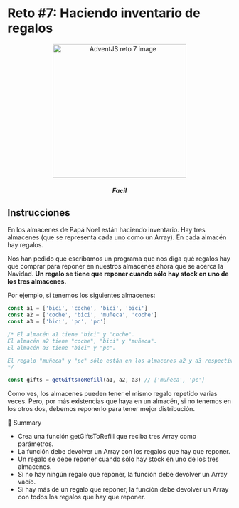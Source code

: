 # Reto #7: Haciendo inventario de regalos

<div align="center">
  <img src="https://adventjs.dev/challenges-2022/7.svg" alt="AdventJS reto 7 image" width="300px">
  <h5 style="font-weight:bold;" >Facil</h5>
</div>

## Instrucciones
En los almacenes de Papá Noel están haciendo inventario. Hay tres almacenes (que se representa cada uno como un Array). En cada almacén hay regalos.

Nos han pedido que escribamos un programa que nos diga qué regalos hay que comprar para reponer en nuestros almacenes ahora que se acerca la Navidad. **Un regalo se tiene que reponer cuando sólo hay stock en uno de los tres almacenes.**

Por ejemplo, si tenemos los siguientes almacenes:

```js
const a1 = ['bici', 'coche', 'bici', 'bici']
const a2 = ['coche', 'bici', 'muñeca', 'coche']
const a3 = ['bici', 'pc', 'pc']

/* El almacén a1 tiene "bici" y "coche".
El almacén a2 tiene "coche", "bici" y "muñeca".
El almacén a3 tiene "bici" y "pc".

El regalo "muñeca" y "pc" sólo están en los almacenes a2 y a3 respectivamente.
*/

const gifts = getGiftsToRefill(a1, a2, a3) // ['muñeca', 'pc']
```

Como ves, los almacenes pueden tener el mismo regalo repetido varias veces. Pero, por más existencias que haya en un almacén, si no tenemos en los otros dos, debemos reponerlo para tener mejor distribución.

📝 Summary
- Crea una función getGiftsToRefill que reciba tres Array como parámetros.
- La función debe devolver un Array con los regalos que hay que reponer.
- Un regalo se debe reponer cuando sólo hay stock en uno de los tres almacenes.
- Si no hay ningún regalo que reponer, la función debe devolver un Array vacío.
- Si hay más de un regalo que reponer, la función debe devolver un Array con todos los regalos que hay que reponer.

